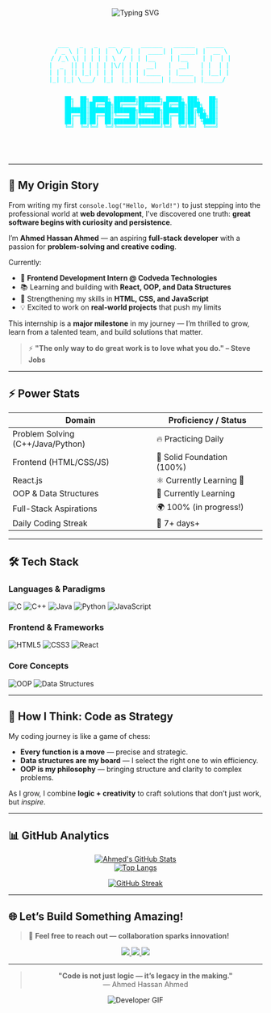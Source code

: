 <!-- 
✨ Welcome to Ahmed Hassan Ahmed's GitHub Profile! ✨
Designed with ❤️ | Futuristic • Clean • Animated • Developer-Centric
-->

<div align="center">
  <img src="https://readme-typing-svg.demolab.com?font=Fira+Code&size=28&duration=3000&pause=500&color=00F5FF&center=true&vCenter=true&width=800&lines=👋+Hi%2C+I%27m+Ahmed+Hassan+Ahmed;🎯+Aspiring+Full-Stack+Developer;🚀+Frontend+Dev+Intern+at+Codveda;⚡+Learning+React%2C+OOP%2C+Data+Structures" alt="Typing SVG" />
</div>

<br/>

<div align="center">
  <pre>
  <code>
<span style="color:#00F5FF">     ___   _   _   __  __   ______   ______   _____  
    / _ \ | | | | |  \/  | |  ____| |  ____| |  __ \ 
   / /_\ \| | | | | \  / | | |__    | |__    | |  | |
  |  _  || | | | | |\/| | |  __|   |  __|   | |  | |
  | | | || |_| | | |  | | | |____  | |____  | |__| |
  |_| |_| \___/  |_|  |_| |______| |______| |_____/ 
                                                    
        ██╗  ██╗ █████╗ ███████╗███████╗ █████╗ ███╗   ██╗
        ██║  ██║██╔══██╗██╔════╝██╔════╝██╔══██╗████╗  ██║
        ███████║███████║███████╗███████╗███████║██╔██╗ ██║
        ██╔══██║██╔══██║╚════██║╚════██║██╔══██║██║╚██╗██║
        ██║  ██║██║  ██║███████║███████║██║  ██║██║ ╚████║
        ╚═╝  ╚═╝╚═╝  ╚═╝╚══════╝╚══════╝╚═╝  ╚═╝╚═╝  ╚═══╝
</span>
  </code>
</pre>
</div>

---

## 🌌 **My Origin Story**  
From writing my first `console.log("Hello, World!")` to just stepping into the professional world at **web devolopment**, I’ve discovered one truth: **great software begins with curiosity and persistence**.  

I’m **Ahmed Hassan Ahmed** — an aspiring **full-stack developer** with a passion for **problem-solving and creative coding**.  

Currently:  
- 🚀 **Frontend Development Intern @ Codveda Technologies**  
- 📚 Learning and building with **React, OOP, and Data Structures**  
- 🎯 Strengthening my skills in **HTML, CSS, and JavaScript**  
- 💡 Excited to work on **real-world projects** that push my limits  

This internship is a **major milestone** in my journey — I’m thrilled to grow, learn from a talented team, and build solutions that matter.  

> ⚡ **"The only way to do great work is to love what you do." – Steve Jobs**

---

## ⚡ **Power Stats**  

| **Domain**                        | **Proficiency / Status**      |
|-----------------------------------|-------------------------------|
| Problem Solving (C++/Java/Python) | 🔥 Practicing Daily           |
| Frontend (HTML/CSS/JS)            | 🎨 Solid Foundation (100%)    |
| React.js                          | ⚛️ Currently Learning 🚀      |
| OOP & Data Structures             | 🧠 Currently Learning         |
| Full-Stack Aspirations            | 🌍 100% (in progress!)        |
| Daily Coding Streak               | 💯 7+ days+                   |

---

## 🛠️ **Tech Stack**  

### Languages & Paradigms  
![C](https://img.shields.io/badge/C-A8B9CC?style=for-the-badge&logo=c&logoColor=black)
![C++](https://img.shields.io/badge/C%2B%2B-00599C?style=for-the-badge&logo=c%2B%2B&logoColor=white)
![Java](https://img.shields.io/badge/Java-ED8B00?style=for-the-badge&logo=openjdk&logoColor=white)
![Python](https://img.shields.io/badge/Python-3776AB?style=for-the-badge&logo=python&logoColor=white)
![JavaScript](https://img.shields.io/badge/JavaScript-F7DF1E?style=for-the-badge&logo=javascript&logoColor=black)

### Frontend & Frameworks  
![HTML5](https://img.shields.io/badge/HTML5-E34F26?style=for-the-badge&logo=html5&logoColor=white)
![CSS3](https://img.shields.io/badge/CSS3-1572B6?style=for-the-badge&logo=css3&logoColor=white)
![React](https://img.shields.io/badge/React-61DAFB?style=for-the-badge&logo=react&logoColor=black)

### Core Concepts  
![OOP](https://img.shields.io/badge/OOP-Purple?style=for-the-badge&logo=object-oriented&logoColor=white)
![Data Structures](https://img.shields.io/badge/Data_Structures-00C896?style=for-the-badge&logo=algorithm&logoColor=white)

---

## 🧠 **How I Think: Code as Strategy**  
My coding journey is like a game of chess:  
- **Every function is a move** — precise and strategic.  
- **Data structures are my board** — I select the right one to win efficiency.  
- **OOP is my philosophy** — bringing structure and clarity to complex problems.  

As I grow, I combine **logic + creativity** to craft solutions that don’t just work, but *inspire*.  

---

## 📊 **GitHub Analytics**  

<div align="center">
  
[![Ahmed's GitHub Stats](https://github-readme-stats.vercel.app/api?username=AhmedHassan-Ahmed&show_icons=true&theme=radical&border_color=00F5FF&bg_color=0D1117&title_color=00F5FF&text_color=FFFFFF)](https://github.com/AhmedHassan-Ahmed)  
[![Top Langs](https://github-readme-stats.vercel.app/api/top-langs/?username=AhmedHassan-Ahmed&layout=compact&theme=radical&border_color=00F5FF&bg_color=0D1117&title_color=00F5FF&text_color=FFFFFF)](https://github.com/AhmedHassan-Ahmed)  

[![GitHub Streak](https://streak-stats.demolab.com?user=AhmedHassan-Ahmed&theme=radical&border=00F5FF&background=0D1117&stroke=FFFFFF&ring=00F5FF&fire=00F5FF&currStreakLabel=00F5FF)](https://git.io/streak-stats)

</div>

---

## 🌐 **Let’s Build Something Amazing!**  

> 📧 **Feel free to reach out — collaboration sparks innovation!**

<p align="center">
  <a href="https://www.linkedin.com/in/ahmed-hassan-ahmed-9b3a34376" target="_blank">
    <img src="https://img.shields.io/badge/LinkedIn-0077B5?style=for-the-badge&logo=linkedin&logoColor=white" />
  </a>
  <a href="mailto:ahmedhassan8754321@gmail.com">
    <img src="https://img.shields.io/badge/Gmail-D14836?style=for-the-badge&logo=gmail&logoColor=white" />
  </a>
  <a href="https://github.com/AhmedHassan-Ahmed">
    <img src="https://img.shields.io/badge/GitHub-181717?style=for-the-badge&logo=github&logoColor=white" />
  </a>
</p>

---

<div align="center">
  
> **"Code is not just logic — it’s legacy in the making."**  
> — Ahmed Hassan Ahmed  

![Developer GIF](https://user-images.githubusercontent.com/74038190/225833247-5d4d0c8b-2a0c-4e9e-9c8f-2a4d5b7d9f8d.gif)

</div>
